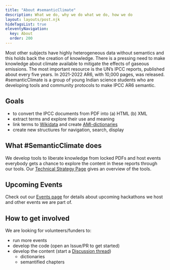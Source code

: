 ```yaml
---
title: "About #semanticClimate"
description: What we do, why we do what we do, how we do
layout: layouts/post.njk
hideTagsList: true
eleventyNavigation:
  key: About
  order: 200
---
```

Most other subjects have highly heterogeneous data without semantics and this holds back the creation of knowledge. There is a pressing need to make knowledge about climate available to mitigate the effects of gaseous emissions. The most important resource is the UN’s IPCC reports, published about every five years. In 2021-2022 AR6, with 10,000 pages, was released. #semanticClimate is a group of young Indian science students who are developing tools and community protocols to make IPCC AR6 semantic.

## Goals
* to convert the IPCC documents from PDF into (a) HTML (b) XML
* extract terms and explore their use and meaning
* link terms to [Wikidata](https://www.wikidata.org/wiki/Wikidata:Main_Page) and create [AMI-dictionaries](https://github.com/petermr/tigr2ess/blob/master/dictionaries/TUTORIAL.md)
* create new structiures for navigation, search, display

## What #SemanticClimate does
We develop tools to liberate knowledge from locked PDFs and host events everybody gets a chance to explore the content in these reports through our tools. 
Our [Technical Strategy Page](https://github.com/petermr/semanticClimate/tree/main/ipcc/ar6/wg3#readme) gives an overview of the tools. 
## Upcoming Events
Check out our [Events page](https://semanticclimate.github.io/p/en/events/) for details about upcoming hackathons we host and other events we are part of. 

## How to get involved
We are looking for volunteers/funders to: 
- run more events
- develop the code (open an Issue/PR to get started)
- develop the content (start a [Discussion thread](https://github.com/petermr/petermr/discussions/))
   - dictionaries
   - semantified chapters
